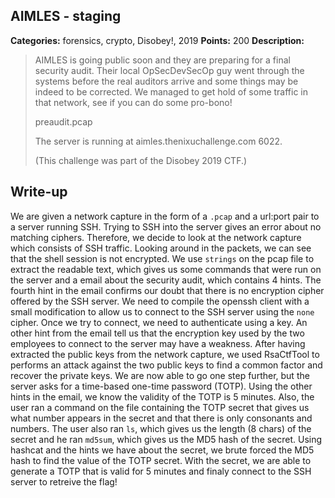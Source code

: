 ## AIMLES - staging

**Categories:** forensics, crypto, Disobey!, 2019
**Points:** 200
**Description:**

>  AIMLES is going public soon and they are preparing for a final
>  security audit. Their local OpSecDevSecOp guy went through the
>  systems before the real auditors arrive and some things may be
>  indeed to be corrected. We managed to get hold of some traffic in
>  that network, see if you can do some pro-bono!
>  
>  preaudit.pcap
>  
>  The server is running at aimles.thenixuchallenge.com 6022.
>  
>  (This challenge was part of the Disobey 2019 CTF.)
>  


## Write-up

We are given a network capture in the form of a `.pcap` and a url:port pair to a server running SSH.
Trying to SSH into the server gives an error about no matching ciphers.
Therefore, we decide to look at the network capture which consists of SSH traffic.
Looking around in the packets, we can see that the shell session is not encrypted.
We use `strings` on the pcap file to extract the readable text, which gives us some commands that were run on the server and a email about the security audit, which contains 4 hints.
The fourth hint in the email confirms our doubt that there is no encryption cipher offered by the SSH server.
We need to compile the openssh client with a small modification to allow us to connect to the SSH server using the `none` cipher.
Once we try to connect, we need to authenticate using a key.
An other hint from the email tell us that the encryption key used by the two employees to connect to the server may have a weakness.
After having extracted the public keys from the network capture, we used RsaCtfTool to performs an attack against the two public keys to find a common factor and recover the private keys.
We are now able to go one step further, but the server asks for a time-based one-time password (TOTP).
Using the other hints in the email, we know the validity of the TOTP is 5 minutes.
Also, the user ran a command on the file containing the TOTP secret that gives us what number appears in the secret and that there is only consonants and numbers.
The user also ran `ls`, which gives us the length (8 chars) of the secret and he ran `md5sum`, which gives us the MD5 hash of the secret.
Using hashcat and the hints we have about the secret, we brute forced the MD5 hash to find the value of the TOTP secret.
With the secret, we are able to generate a TOTP that is valid for 5 minutes and finaly connect to the SSH server to retreive the flag!

